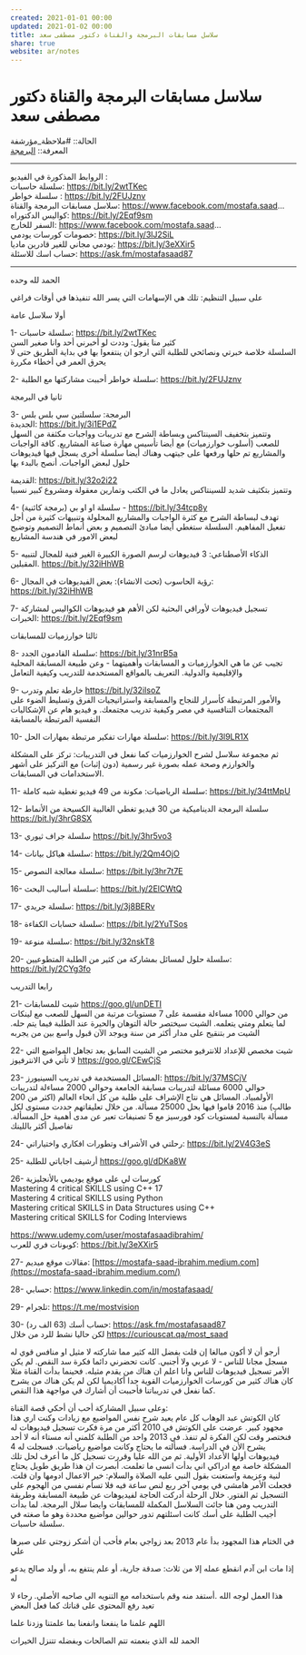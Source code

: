 ```yaml
---  
created: 2021-01-01 00:00  
updated: 2021-01-02 00:00  
title: سلاسل مسابقات البرمجة والقناة دكتور مصطفى سعد  
share: true  
website: ar/notes  
---  
```

  
# سلاسل مسابقات البرمجة والقناة دكتور مصطفى سعد  
  
الحالة:: #ملاحظة_مؤرشفة  
المعرفة:: [البرمجة](%D8%A7%D9%84%D8%A8%D8%B1%D9%85%D8%AC%D8%A9)  
  
---  
  
الروابط المذكورة في الفيديو :  
سلسلة حاسبات: <https://bit.ly/2wtTKec>  
سلسلة خواطر : <https://bit.ly/2FUJznv>  
سلاسل مسابقات البرمجة والقناة: <https://www.facebook.com/mostafa.saad>...  
كواليس الدكتوراه: <https://bit.ly/2Eqf9sm>  
السفر للخارج: <https://www.facebook.com/mostafa.saad>...  
خصومات كورسات يودمي: <https://bit.ly/3lJ2SiL>  
يودمي مجاني للغير قادرين ماديا: <https://bit.ly/3eXXir5>  
حساب اسك للاسئلة: <https://ask.fm/mostafasaad87>  
  
---  
  
الحمد لله وحده  
  
على سبيل التنظيم: تلك هي الإسهامات التي يسر الله تنفيذها في أوقات فراغي  
  
أولا سلاسل عامة  
  
1- سلسلة حاسبات: <https://bit.ly/2wtTKec>  
كثير منا يقول: وددت لو أخبرني أحد وانا صغير السن  
السلسلة خلاصة خبرتي ونصائحي للطلبة التي ارجو ان ينتفعوا بها في بداية الطريق حتى لا يحرق العمر في أخطاء مكررة  
  
2- سلسلة خواطر أحببت مشاركتها مع الطلبة: <https://bit.ly/2FUJznv>  
  
ثانيا في البرمجة  
  
3- البرمجة: سلسلتين سي بلس بلس  
الجديدة: <https://bit.ly/3i1EPdZ>  
وتتميز بتخفيف السينتاكس وبساطة الشرح مع تدريبات وواجبات مكثفة من السهل للصعب (أسلوب خوارزميات) مع أيضا تأسيس مهارة صناعة المشاريع. كافة الواجبات والمشاريع تم حلها ورفعها على جيتهب وهناك أيضا سلسلة أخرى يسجل فيها فيديوهات حلول لبعض الواجبات. أنصح بالبدء بها  
  
القديمة: <https://bit.ly/32o2i22>  
وتتميز بتكثيف شديد للسينتاكس يعادل ما في الكتب وتمارين معقولة ومشروع كبير نسبيا  
  
4- سلسلة او او بي (برمجة كائنية) - <https://bit.ly/34tcp8y>  
تهدف لبساطة الشرح مع كثرة الواجبات والمشاريع المحلولة وتنبيهات كثيرة من أجل تفعيل المفاهيم. السلسلة ستغطي أيضا مبادئ التصميم و بعض أنماط التصميم وتوضيح لبعض الامور في هندسة المشاريع  
  
5- الذكاء الأصطناعي: 3 فيديوهات لرسم الصورة الكبيرة الغير فنية للمجال لتنبيه المقبلين. <https://bit.ly/32iHhWB>  
  
6- رؤية الحاسوب (تحت الانشاء): بعض الفيديوهات في المجال: <https://bit.ly/32iHhWB>  
  
7- تسجيل فيديوهات لأوراقي البحثية لكن الأهم هو فيديوهات الكواليس لمشاركة الخبرات: <https://bit.ly/2Eqf9sm>  
  
ثالثا خوارزميات للمسابقات  
  
8- سلسلة القادمون الجدد: <https://bit.ly/31nrB5a>  
تجيب عن ما هي الخوارزميات و المسابقات وأهميتهما - وعن طبيعة المسابقة المحلية والإقليمية والدولية. التعريف بالمواقع المستخدمة للتدريب وكيفية التعامل  
  
9- خارطة تعلم وتدرب <https://bit.ly/32iIsoZ>  
والأمور المرتبطة كأسرار للنجاح والمسابقة واستراتيجيات الفرق وتسليط الضوء على المجتمعات التنافسية في مصر وكيفية تدريب مجتمعك. و فيديو هام عن الإشكاليات النفسية المرتبطة بالمسابقة  
  
10- سلسلة مهارات تفكير مرتبطة بمهارات الحل: <https://bit.ly/3l9LR1X>  
  
ثم مجموعة سلاسل لشرح الخوارزميات كما نفعل في التدريبات: تركز على المشكلة والخوارزم وصحة عمله بصورة غير رسمية (دون إثبات) مع التركيز على أشهر الاستخدامات في المسابقات.  
  
11- سلسلة الرياضيات: مكونة من 49 فيديو تغطية شبه كاملة: <https://bit.ly/34ttMpU>  
  
12- سلسلة البرمجة الديناميكية من 30 فيديو تغطي الغالبية الكسيحة من الأنماط <https://bit.ly/3hrG8SX>  
  
13- سلسلة جراف ثيوري <https://bit.ly/3hr5vo3>  
  
14- سلسلة هياكل بيانات: <https://bit.ly/2Qm4OjO>  
  
15- سلسلة معالجة النصوص: <https://bit.ly/3hr7t7E>  
  
16- سلسلة أساليب البحث: <https://bit.ly/2ElCWtQ>  
  
17- سلسلة جريدي: <https://bit.ly/3j8BERv>  
  
18- سلسلة حسابات الكفاءة: <https://bit.ly/2YuTSos>  
  
19- سلسلة منوعة: <https://bit.ly/32nskT8>  
  
20- سلسلة حلول لمسائل بمشاركة من كثير من الطلبة المتطوعيين: <https://bit.ly/2CYg3fo>  
  
رابعا التدريب  
  
21- شيت للمسابقات <https://goo.gl/unDETI>  
من حوالي 1000 مساءلة مقسمة على 7 مستويات مرتبة من السهل للصعب مع لينكات لما يتعلم ومتي يتعلمه. الشيت سيختصر حالة التوهان والحيرة عند الطلبة فيما يتم حله. الشيت مر بتنقيح على مدار أكثر من سنة ويوجد الآن قبول واسع بين من يجربه  
  
22- شيت مخصص للإعداد للانترفيو مختصر من الشيت السابق بعد تجاهل المواضيع التي لا تأتي في الانترفيوز <https://goo.gl/CEwCjS>  
  
23- المسائل المستخدمة في تدريب السينيورز: <https://bit.ly/37MSCjV>  
حوالي 6000 مسائلة لتدريبات مسابقة الجامعة وحوالي 2000 مساءلة لتدريبات الأولمبياد. المسائل هي نتاج الإشراف على طلبة من كل انحاء العالم (اكثر من 200 طالب) منذ 2016 قاموا فيها بحل 25000 مسألة. من خلال تعليقاتهم حددت مستوى لكل مسألة بالنسبة لمستويات كود فورسيز مع 5 تصنيفات تعبر عن مدى أهمية حل المسألة. تفاصيل أكثر باللينك  
  
24- رحلتي في الأشراف وتطورات افكاري واختياراتي: <https://bit.ly/2V4G3eS>  
  
25- أرشيف اجاباتي للطلبة <https://goo.gl/dDKa8W>  
  
26- كورسات لي على موقع يوديمي بالأنجليزية  
Mastering 4 critical SKILLS using C++ 17  
Mastering 4 critical SKILLS using Python  
Mastering critical SKILLS in Data Structures using C++  
Mastering critical SKILLS for Coding Interviews  
  
<https://www.udemy.com/user/mostafasaadibrahim/>  
كوبونات فري للعرب: <https://bit.ly/3eXXir5>  
  
27- مقالات موقع ميديم: [https://mostafa-saad-ibrahim.medium.com](https://mostafa-saad-ibrahim.medium.com/)  
  
28- حسابي: <https://www.linkedin.com/in/mostafasaad/>  
  
29- تلجرام: <https://t.me/mostvision>  
  
30- حساب أسك (63 الف رد): <https://ask.fm/mostafasaad87>  
لكن حاليا نشط للرد من خلال <https://curiouscat.qa/most_saad>  
  
أرجو أن لا أكون مبالغا إن قلت بفضل الله كثير مما شاركته لا مثيل او منافس قوي له مسجل مجانا للناس - لا عربي ولا أجنبي. كانت تحضرني دائما فكرة سد النقص. لم يكن الأمر تسجيل فيديوهات للناس وانا اعلم ان هناك من يقدم مثيله. فحينما بدأت القناة مثلا كان هناك كثير من كورسات الخوارزميات القوية جدا أكاديميا لكن لم يكن هناك من يشرح كما نفعل في تدريباتنا فأحببت أن أشارك في مواجهة هذا النقص.  
  
وعلى سبيل المشاركة أحب أن أحكي قصة القناة:  
كان الكوتش عبد الوهاب كل عام يعيد شرح نفس المواضيع مع زيادات وكنت اري هذا مجهود كبير. عرضت على الكوتش في 2010 أكثر من مرة فكرت تسجيل فيديوهات له فنختصر وقت لكن الفكرة لم تنفذ. في 2013 واحد من الطلبة كلمني أنه مستاء أنه لا أحد يشرح الأن في الدراسة. فسألته ما يحتاج وكانت مواضيع رياضيات. فسجلت له 4 فيديوهات أولها الأعداد الأولية. ثم من الله عليا وقررت تسجيل كل ما أعرف لحل تلك المشكلة خاصة مع ادراكي اني بدأت انسى ما تعلمت. أبصرت ان هذا طريق طويل يحتاج لنية وعزيمة واستعنت بقول النبي عليه الصلاة والسلام: خير الاعمال ادومها وان قلت. فجعلت الأمر هامشي في يومي آخر ربع لنص ساعة فيه فلا تسأم نفسي من الهجوم على التسجيل ثم الفتور. خلال الرحلة أدركت الحاجة لفيديوهات عن طبيعة المسابقة وطريقة التدريب ومن هنا جائت السلاسل المكملة للمسابقات وايضا سلال البرمجة. لما بدأت أجيب الطلبة على أسك كانت اسئلتهم تدور حوالين مواضيع محددة وهو ما صغته في سلسلة حاسبات.  
  
في الختام هذا المجهود بدأ عام 2013 بعد زواجي بعام فأحب أن أشكر زوجتي على صبرها علي  
  
إذا مات ابن آدم انقطع عمله إلا من ثلاث: صدقة جارية، أو علم ينتفع به، أو ولد صالح يدعو له  
  
هذا العمل لوجه الله .أستفد منه وقم باستخدامه مع التنويه الى صاحبه الأصلي. رجاء لا تعيد رفع المحتوى على قناتك كما فعل البعض  
  
اللهم علمنا ما ينفعنا وانفعنا بما علمتنا وزدنا علما  
  
الحمد لله الذي بنعمته تتم الصالحات وبفضله تتنزل الخيرات  

